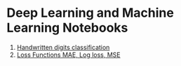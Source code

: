 # Deep Learning and Machine Learning Notebooks
1. [Handwritten digits classification](hw_digit_classification.ipynb)
2. [Loss Functions MAE, Log loss, MSE](loss_function.ipynb)